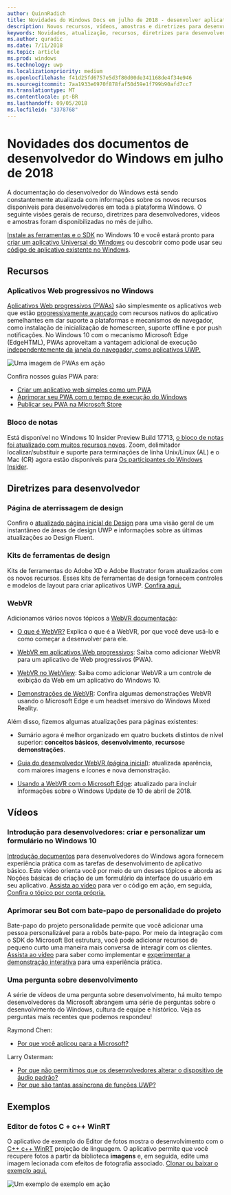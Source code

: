```yaml
---
author: QuinnRadich
title: Novidades do Windows Docs em julho de 2018 - desenvolver aplicativos UWP
description: Novos recursos, vídeos, amostras e diretrizes para desenvolvedores têm foram adicionados à documentação do desenvolvedor do Windows 10 de julho de 2018.
keywords: Novidades, atualização, recursos, diretrizes para desenvolvedores, Windows 10, julho
ms.author: quradic
ms.date: 7/11/2018
ms.topic: article
ms.prod: windows
ms.technology: uwp
ms.localizationpriority: medium
ms.openlocfilehash: f41d25fd6757e5d3f80d00de341168de4f34e946
ms.sourcegitcommit: 7aa1933e6970f878faf50d59e1f799b90afd7cc7
ms.translationtype: MT
ms.contentlocale: pt-BR
ms.lasthandoff: 09/05/2018
ms.locfileid: "3378768"
---
```

# <a name="whats-new-in-the-windows-developer-docs-in-july-2018"></a>Novidades dos documentos de desenvolvedor do Windows em julho de 2018

A documentação do desenvolvedor do Windows está sendo constantemente atualizada com informações sobre os novos recursos disponíveis para desenvolvedores em toda a plataforma Windows. O seguinte visões gerais de recurso, diretrizes para desenvolvedores, vídeos e amostras foram disponibilizadas no mês de julho.

[Instale as ferramentas e o SDK](http://go.microsoft.com/fwlink/?LinkId=821431) no Windows 10 e você estará pronto para [criar um aplicativo Universal do Windows](../get-started/create-uwp-apps.md) ou descobrir como pode usar seu [código de aplicativo existente no Windows](../porting/index.md).

## <a name="features"></a>Recursos

### <a name="progressive-web-apps-on-windows"></a>Aplicativos Web progressivos no Windows

[Aplicativos Web progressivos (PWAs)](https://developer.microsoft.com/windows/pwa) são simplesmente os aplicativos web que estão [progressivamente avançado](https://wikipedia.org/wiki/Progressive_enhancement) com recursos nativos do aplicativo semelhantes em dar suporte a plataformas e mecanismos de navegador, como instalação de inicialização de homescreen, suporte offline e por push notificações. No Windows 10 com o mecanismo Microsoft Edge (EdgeHTML), PWAs aproveitam a vantagem adicional de execução [independentemente da janela do navegador, como aplicativos UWP.](https://docs.microsoft.com/microsoft-edge/progressive-web-apps/windows-features)

![Uma imagem de PWAs em ação](images/progressive-web-apps.jpg)

Confira nossos guias PWA para:

* [Criar um aplicativo web simples como um PWA](https://docs.microsoft.com/microsoft-edge/progressive-web-apps/get-started)
* [Aprimorar seu PWA com o tempo de execução do Windows](https://docs.microsoft.com/en-us/microsoft-edge/progressive-web-apps/windows-features)
* [Publicar seu PWA na Microsoft Store](https://docs.microsoft.com/microsoft-edge/progressive-web-apps/microsoft-store)

### <a name="notepad"></a>Bloco de notas

Está disponível no Windows 10 Insider Preview Build 17713, [o bloco de notas foi atualizado com muitos recursos novos](http://aka.ms/ant-man). Zoom, delimitador localizar/substituir e suporte para terminações de linha Unix/Linux (AL) e o Mac (CR) agora estão disponíveis para [Os participantes do Windows Insider](https://insider.windows.com/). 

## <a name="developer-guidance"></a>Diretrizes para desenvolvedor

### <a name="design-landing-page"></a>Página de aterrissagem de design

Confira o [atualizado página inicial de Design](https://developer.microsoft.com/windows/apps/design) para uma visão geral de um instantâneo de áreas de design UWP e informações sobre as últimas atualizações ao Design Fluent.

### <a name="design-toolkits"></a>Kits de ferramentas de design

Kits de ferramentas do Adobe XD e Adobe Illustrator foram atualizados com os novos recursos. Esses kits de ferramentas de design fornecem controles e modelos de layout para criar aplicativos UWP. [Confira aqui.](../design/downloads/index.md)

### <a name="webvr"></a>WebVR

Adicionamos vários novos tópicos a [WebVR documentação](https://docs.microsoft.com/microsoft-edge/webvr/
):

* [O que é WebVR?](https://docs.microsoft.com/microsoft-edge/webvr/what-is-webvr
) Explica o que é a WebVR, por que você deve usá-lo e como começar a desenvolver para ele.

* [WebVR em aplicativos Web progressivos](https://docs.microsoft.com/microsoft-edge/webvr/webvr-in-pwas): Saiba como adicionar WebVR para um aplicativo de Web progressivos (PWA).

* [WebVR no WebView](https://docs.microsoft.com/microsoft-edge/webvr/webvr-in-webview): Saiba como adicionar WebVR a um controle de exibição da Web em um aplicativo do Windows 10.

* [Demonstrações de WebVR](https://docs.microsoft.com/microsoft-edge/webvr/demos): Confira algumas demonstrações WebVR usando o Microsoft Edge e um headset imersivo do Windows Mixed Reality.

Além disso, fizemos algumas atualizações para páginas existentes:

* Sumário agora é melhor organizado em quatro buckets distintos de nível superior: **conceitos básicos**, **desenvolvimento**, **recursos**e **demonstrações**.

* [Guia do desenvolvedor WebVR (página inicial)](https://docs.microsoft.com/microsoft-edge/webvr/): atualizada aparência, com maiores imagens e ícones e nova demonstração.

* [Usando a WebVR com o Microsoft Edge](https://docs.microsoft.com/microsoft-edge/webvr/webvr-with-edge): atualizado para incluir informações sobre o Windows Update de 10 de abril de 2018.

## <a name="videos"></a>Vídeos

### <a name="get-started-for-devs-create-and-customize-a-form-on-windows-10"></a>Introdução para desenvolvedores: criar e personalizar um formulário no Windows 10

[Introdução documentos](../get-started/index.md) para desenvolvedores do Windows agora fornecem experiência prática com as tarefas de desenvolvimento de aplicativo básico. Este vídeo orienta você por meio de um desses tópicos e aborda as Noções básicas de criação de um formulário da interface do usuário em seu aplicativo. [Assista ao vídeo](https://www.youtube.com/watch?v=AgngKzq4hKI&feature=youtu.be) para ver o código em ação, em seguida, [Confira o tópico por conta própria.](http://aka.ms/CreateForms)

### <a name="enhance-your-bot-with-project-personality-chat"></a>Aprimorar seu Bot com bate-papo de personalidade do projeto

Bate-papo do projeto personalidade permite que você adicionar uma pessoa personalizável para a robôs bate-papo. Por meio da integração com o SDK do Microsoft Bot estrutura, você pode adicionar recursos de pequeno curto uma maneira mais conversa de interagir com os clientes. [Assista ao vídeo](https://www.youtube.com/watch?v=5C_uD8g2QKg&feature=youtu.be) para saber como implementar e [experimentar a demonstração interativa](http://aka.ms/PersonalityChat) para uma experiência prática.

### <a name="one-dev-question"></a>Uma pergunta sobre desenvolvimento

A série de vídeos de uma pergunta sobre desenvolvimento, há muito tempo desenvolvedores da Microsoft abrangem uma série de perguntas sobre o desenvolvimento do Windows, cultura de equipe e histórico. Veja as perguntas mais recentes que podemos respondeu!

Raymond Chen:

* [Por que você aplicou para a Microsoft?](https://www.youtube.com/watch?v=oL8ymamkEMU&feature=youtu.be)

Larry Osterman:

* [Por que não permitimos que os desenvolvedores alterar o dispositivo de áudio padrão?](https://www.youtube.com/watch?v=6aNUoVfbnmg&feature=youtu.be)
* [Por que são tantas assíncrona de funções UWP?](https://www.youtube.com/watch?v=5M724QIy1Mk&feature=youtu.be)

## <a name="samples"></a>Exemplos

### <a name="photo-editor-cwinrt"></a>Editor de fotos C + c++ WinRT

O aplicativo de exemplo do Editor de fotos mostra o desenvolvimento com o [C++ c++ WinRT](../cpp-and-winrt-apis/intro-to-using-cpp-with-winrt.md) projeção de linguagem. O aplicativo permite que você recupere fotos a partir da biblioteca **imagens** e, em seguida, edite uma imagem lecionada com efeitos de fotografia associado. [Clonar ou baixar o exemplo aqui.](https://github.com/Microsoft/Windows-appsample-photo-editor)

![Um exemplo de exemplo em ação](images/photo-editor-banner.png)
